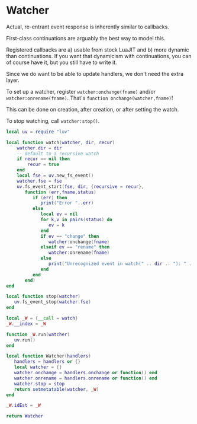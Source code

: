 # Watcher


Actual, re\-entrant event response is inherently similar to callbacks\.

First\-class continuations are arguably the best way to model this\.

Registered callbacks are a\) usable from stock LuaJIT and b\) more dynamic than
continuations\.  If you want that dynamicism with continuations, you can of
course have it, but you still have to write it\.

Since we do want to be able to update handlers, we don't need the extra layer\.

To set up a watcher, register `watcher:onchange(fname)` and/or
`watcher:onrename(fname)`\.  That's `function onchange(watcher,fname)`\!

This can be done on creation, after creation, or after setting the watch\.

To stop watching, call `watcher:stop()`\.

```lua
local uv = require "luv"

local function watch(watcher, dir, recur)
    watcher.dir = dir
    -- default to a recursive watch
    if recur == nil then
        recur = true
    end
    local fse = uv.new_fs_event()
    watcher.fse = fse
    uv.fs_event_start(fse, dir, {recursive = recur},
       function (err,fname,status)
          if (err) then
             print("Error "..err)
          else
             local ev = nil
             for k,v in pairs(status) do
                ev = k
             end
             if ev == "change" then
                watcher:onchange(fname)
             elseif ev == "rename" then
                watcher:onrename(fname)
             else
                print("Unrecognized event in watch(" .. dir .. "): " ..ev)
             end
          end
       end)
end
```

```lua
local function stop(watcher)
   uv.fs_event_stop(watcher.fse)
end
```

```lua
local _W = {__call = watch}
_W.__index = _W

function _W.run(watcher)
   uv.run()
end

local function Watcher(handlers)
   handlers = handlers or {}
   local watcher = {}
   watcher.onchange = handlers.onchange or function() end
   watcher.onrename = handlers.onrename or function() end
   watcher.stop = stop
   return setmetatable(watcher, _W)
end

_W.idEst = _W
```

```lua
return Watcher
```
